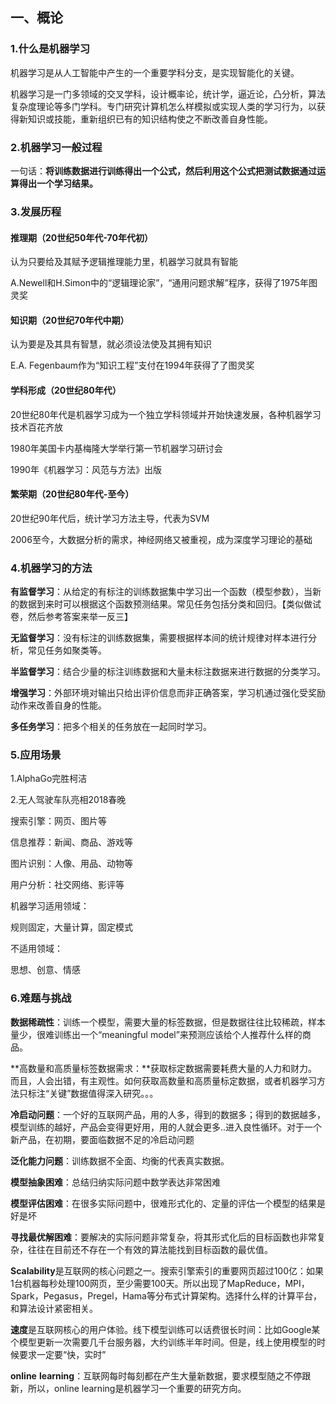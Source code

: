 ## 一、概论

### 1.什么是机器学习

机器学习是从人工智能中产生的一个重要学科分支，是实现智能化的关键。

机器学习是一门多领域的交叉学科，设计概率论，统计学，逼近论，凸分析，算法复杂度理论等多门学科。专门研究计算机怎么样模拟或实现人类的学习行为，以获得新知识或技能，重新组织已有的知识结构使之不断改善自身性能。

### 2.机器学习一般过程

一句话：**将训练数据进行训练得出一个公式，然后利用这个公式把测试数据通过运算得出一个学习结果。**

### 3.发展历程

#### 推理期（20世纪50年代-70年代初）

认为只要给及其赋予逻辑推理能力里，机器学习就具有智能

A.Newell和H.Simon中的“逻辑理论家”，“通用问题求解”程序，获得了1975年图灵奖

#### 知识期（20世纪70年代中期）

认为要是及其具有智慧，就必须设法使及其拥有知识

E.A. Fegenbaum作为“知识工程”支付在1994年获得了了图灵奖

#### 学科形成（20世纪80年代）

20世纪80年代是机器学习成为一个独立学科领域并开始快速发展，各种机器学习技术百花齐放

1980年美国卡内基梅隆大学举行第一节机器学习研讨会

1990年《机器学习：风范与方法》出版

#### 繁荣期（20世纪80年代-至今）

20世纪90年代后，统计学习方法主导，代表为SVM

2006至今，大数据分析的需求，神经网络又被重视，成为深度学习理论的基础

### 4.机器学习的方法

**有监督学习**：从给定的有标注的训练数据集中学习出一个函数（模型参数），当新的数据到来时可以根据这个函数预测结果。常见任务包括分类和回归。【类似做试卷，然后参考答案来举一反三】

**无监督学习**：没有标注的训练数据集，需要根据样本间的统计规律对样本进行分析，常见任务如聚类等。

**半监督学习**：结合少量的标注训练数据和大量未标注数据来进行数据的分类学习。

**增强学习**：外部环境对输出只给出评价信息而非正确答案，学习机通过强化受奖励动作来改善自身的性能。

**多任务学习**：把多个相关的任务放在一起同时学习。

### 5.应用场景

1.AlphaGo完胜柯洁

2.无人驾驶车队亮相2018春晚

搜索引擎：网页、图片等

信息推荐：新闻、商品、游戏等

图片识别：人像、用品、动物等

用户分析：社交网络、影评等

机器学习适用领域：

规则固定，大量计算，固定模式

不适用领域：

思想、创意、情感

### 6.难题与挑战

**数据稀疏性**：训练一个模型，需要大量的标签数据，但是数据往往比较稀疏，样本量少，很难训练出一个“meaningful model”来预测应该给个人推荐什么样的商品。

**高数量和高质量标签数据需求：**获取标定数据需要耗费大量的人力和财力。而且，人会出错，有主观性。如何获取高数量和高质量标定数据，或者机器学习方法只标注“关键”数据值得深入研究。。。

**冷启动问题**：一个好的互联网产品，用的人多，得到的数据多；得到的数据越多，模型训练的越好，产品会变得更好用，用的人就会更多..进入良性循环。对于一个新产品，在初期，要面临数据不足的冷启动问题

**泛化能力问题**：训练数据不全面、均衡的代表真实数据。

**模型抽象困难**：总结归纳实际问题中数学表达非常困难

**模型评估困难**：在很多实际问题中，很难形式化的、定量的评估一个模型的结果是好是坏

**寻找最优解困难**：要解决的实际问题非常复杂，将其形式化后的目标函数也非常复杂，往往在目前还不存在一个有效的算法能找到目标函数的最优值。

**Scalability**是互联网的核心问题之一。搜索引擎索引的重要网页超过100亿：如果1台机器每秒处理100网页，至少需要100天。所以出现了MapReduce，MPI，Spark，Pegasus，Pregel，Hama等分布式计算架构。选择什么样的计算平台，和算法设计紧密相关。

**速度**是互联网核心的用户体验。线下模型训练可以话费很长时间：比如Google某个模型更新一次需要几千台服务器，大约训练半年时间。但是，线上使用模型的时候要求一定要“快，实时”

**online** **learning**：互联网每时每刻都在产生大量新数据，要求模型随之不停跟新，所以，online learning是机器学习一个重要的研究方向。
